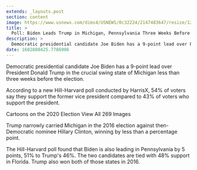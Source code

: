```yaml
--- 
extends: _layouts.post 
section: content 
image: https://www.usnews.com/dims4/USNEWS/0c32224/2147483647/resize/1200x%3E/quality/85/?url=http%3A%2F%2Fmedia.beam.usnews.com%2Fef%2F28%2F4a097db6493baab8c201f021aa26%2F201016-biden-editorial.jpg 
title: > 
  Poll: Biden Leads Trump in Michigan, Pennsylvania Three Weeks Before Election 
description: > 
  Democratic presidential candidate Joe Biden has a 9-point lead over President Donald Trump in the crucial swing state of Michigan less than three weeks before the election.According to a new Hill-Harvard poll conducted by HarrisX, 54% of voters say they support the former vice president compared to 43% of voters who support the president.Cartoons on the 2020 Election View All 269 ImagesTrump narrowly carried Michigan in the 2016 election against then-Democratic nominee Hillary Clinton, winning by less than a percentage point.The Hill-Harvard poll found that Biden is also leading in Pennsylvania by 5 points, 51% to Trump's 46%.Trump also won both of those states in 2016. 
date: 1602880425.7786906 
--- 
```

Democratic presidential candidate Joe Biden has a 9-point lead over President Donald Trump in the crucial swing state of Michigan less than three weeks before the election.

According to a new Hill-Harvard poll conducted by HarrisX, 54% of voters say they support the former vice president compared to 43% of voters who support the president.

Cartoons on the 2020 Election View All 269 Images

Trump narrowly carried Michigan in the 2016 election against then-Democratic nominee Hillary Clinton, winning by less than a percentage point.

The Hill-Harvard poll found that Biden is also leading in Pennsylvania by 5 points, 51% to Trump's 46%. The two candidates are tied with 48% support in Florida. Trump also won both of those states in 2016.